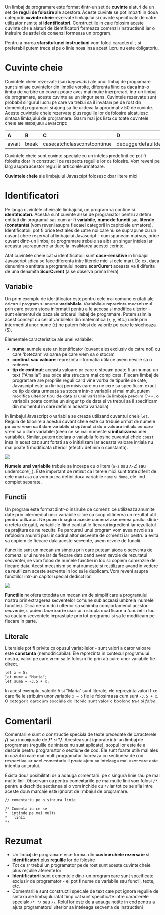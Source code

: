 Un limbaj de programare este format dintr-un set de <strong>cuvinte</strong> alaturi de un set de <strong>reguli de folosire</strong> ale acestora. Aceste cuvinte se pot imparti in doua categorii: <strong>cuvinte cheie</strong> rezervate limbajului si cuvinte specificate de catre utilizator numite si <strong>identificatori</strong>. Constructiile in care folosim aceste cuvinte cheie alaturi de identificatori formeaza comenzi (instructiuni) iar o insiruire de astfel de comenzi formeaza un program.

<p class="tip-box">Pentru a marca <strong>sfarsitul unei instructiuni</strong> vom folosi caracterul <code>;</code> si preferabil putem trece si pe o linie noua insa acest lucru nu este obligatoriu.</p>

# Cuvinte cheie #
Cuvintele cheie rezervate (sau _keywords_) ale unui limbaj de programare sunt similare cuvintelor din limbile vorbite, diferenta fiind ca daca intr-o limba de vorbire un cuvant poate avea mai multe interpretari, intr-un limbaj de programare, aceste cuvinte au un singur sens. Cuvintele rezervate sunt probabil singurul lucru pe care va trebui sa il invatam pe de rost din domeniul programarii si ajung sa fie undeva la aproximativ 50 de cuvinte. Aceste cuvintele cheie rezervate plus regulile lor de folosire alcatuiesc sintaxa limbajului de programare. Gasim mai jos lista cu toate cuvintele cheie ale limbajului Javascript:

|A|B|C|D|E|F|I|L|N|P|R|S|T|V|W|Y|
|:-|:-|:-|:-|:-|:-|:-|:-|:-|:-|:-|:-|:-|:-|:-|:-|
|<span class="pill">await</span>|<span class="pill">break</span>|<span class="pill">case</span><span class="pill">catch</span><span class="pill">class</span><span class="pill">const</span><span class="pill">continue</span>|<span class="pill">debugger</span><span class="pill">default</span><span class="pill">delete</span><span class="pill">do</span>|<span class="pill">else</span><span class="pill">enum</span><span class="pill">export</span><span class="pill">extends</span>|<span class="pill">false</span><span class="pill">finally</span><span class="pill">for</span><span class="pill">function</span>|<span class="pill">if</span><span class="pill">implements</span><span class="pill">import</span><span class="pill">in</span><span class="pill">instanceof</span><span class="pill">interface</span>|<span class="pill">let</span>|<span class="pill">new</span><span class="pill">null</span>|<span class="pill">package</span><span class="pill">private</span><span class="pill">protected</span><span class="pill">public</span><span class="pill">return</span><span class="pill">super</span><span class="pill">switch</span>|<span class="pill">static</span>|<span class="pill">this</span><span class="pill">throw</span><span class="pill">try</span><span class="pill">true</span><span class="pill">typeof</span>|<span class="pill">var</span><span class="pill">void</span>|<span class="pill">while</span><span class="pill">with</span>|<span class="pill">yield</span>

Cuvintele cheie sunt cuvinte speciale cu un inteles predefinit ce pot fi folosite doar in constructii ce respecta regulile lor de folosire. Vom reveni pe larg asupra acestor reguli in articolele urmatoare.

<p class="tip-box"><strong>Cuvintele cheie</strong> ale limbajului Javascript folosesc doar litere mici.</p>

# Identificatori #
Pe langa cuvintele cheie ale limbajului, un program va contine si <strong>identificatori</strong>. Acestia sunt cuvinte alese de programator pentru a defini entitati din programul sau cum ar fi **variabile**, **nume de functii** sau **literale (constante)** (vom reveni asupra fiecarei categorii in capitolele urmatore). Identificatorii pot fi orice text ales de catre noi care nu se suprapune cu un cuvant cheie rezervat al limbajului Javascript - cum spuneam mai sus, orice cuvant dintr-un limbaj de programare trebuie sa aiba un singur inteles iar aceasta suprapunere ar duce la invalidarea acestei cerinte.

<p class="attention-box">Atat cuvintele cheie cat si identificatorii sunt <strong>case-sensitive</strong> in limbajul Javascript adica se face diferenta intre literele mici si cele mari. De ex, daca denumim o entitate a programului nostru <strong>scorCurent</strong> aceasta va fi diferita de una denumita <strong>ScorCurent</strong> (a se observa prima litera)</p>

## Variabile ##

Un prim exemplu de identificator este pentru cele mai comune entitati ale oricarui program si anume <strong>variabilele</strong>. Variabilele reprezinta mecanismul prin care putem stoca informatii pentru a le accesa si modifica ulterior - sunt elementul de baza ale oricarui limbaj de programare. Putem asimila acest concept cu cel al varibilelor din matematica (x, y, etc.) unde prin intermediul unor nume (x) ne putem folosi de valorile pe care le stocheaza (5). 

Elementele caracteristice ale unei variabile:
- **nume**: numele este un identificator (cuvant ales exclusiv de catre noi) cu care ‘botezam’ valoarea pe care vrem sa o stocam
- **continut sau valoare**: reprezinta informatia utila ce avem nevoie sa o retinem
- **tip de continut**: aceasta valoare pe care o stocam poate fi un numar, un text ("Amalia") sau orice alta structura mai complicata. Fiecare limbaj de programare are propriile reguli cand vine vorba de tipurile de date, Javascript este un limbaj permisiv care nu ne cere sa specificam exact ce tip de data urmeaza sa stocam intr-o variabila si mai mult, putem modifica ulterior tipul de data al unei variabile (in limbaje precum C++, o variabila poate contine un singur tip de data si va trebui sa il specificam din momentul in care definim aceasta variabila)

In limbajul Javascript o variabila se creaza utilizand cuvantul cheie <code>let</code>. Regula de folosire a acestui cuvant cheie este ca trebuie urmat de numele pe care vrem sa il dam variabile si optional si de o valoare initiala pe care vrem sa o dam variabilei (ceea ce se mai numeste si <strong>initializarea</strong> unei variabile). Similar, putem declara o variabila folosind cuvantul cheie <code>const</code> insa in acest caz sunt fortati sa o initializam iar aceasta valoare initiala nu mai poate fi modificata ulterior (efectiv definim o constanta).

<img src="../wp-content/uploads/2023/img/declarare1.png" class="img-box">

<div class="algovis" config-id="limbaj-1.json">
</div>

<p class="attention-box"><strong>Numele unei variabile</strong> trebuie sa inceapa cu o litera (<code>a-z</code> sau <code>A-Z</code>) sau underscore(<code>_</code>). Este important de retinut ca literele mici sunt trate diferit de cele mari asa ca vom putea defini doua variabile <code>nume</code> si <code>Nume</code>, ele find complet separate.
</p>

## Functii ##
Un program este format dintr-o insiruire de comenzi ce utilizeaza anumite date prin intermediul unor variabile si are ca scop obtinerea un rezultat util pentru utilizator. Ne putem imagina aceste comenzi asemenea pasilor dintr-o reteta de gatit, variabilele fiind cantitatile fiecarui ingredient iar rezultatul ca prajitura ce ne rezulta. Pe parcursul unui program vom avea nevoie sa refolosim anumiti pasi in cadrul altor secvente de comenzi iar pentru a evita sa copiem de fiecare data aceste secvente, avem nevoie de functii. 

Functiile sunt un mecanism simplu prin care puteam aloca o secventa de comenzi unui nume iar de fiecare data cand avem nevoie de rezultatul secventei, ne vom folosi de numele functiei in loc sa copiem comenzile de fiecare data. Acest mecanism se mai numeste si reutilizare avand in vedere ca reutilizam aceste secvente in loc sa le duplicam. Vom reveni asupra functiilor intr-un capitol special dedicat lor.

<img src="../wp-content/uploads/2023/img/functii.png" class="img-box">

<p class="tip-box"><strong>Functiile</strong> ne ofera totodata un mecanism de simplificare a programului nostru prin extragerea secventelor comune sub acceasi umbrela (numele functiei). Daca ne-am dori ulterior sa schimba comportamenul acestor secvente, o putem face foarte usor prin simpla modificare a functiei in loc sa cautam secventele imprastiate prin tot programul si sa le modificam pe fiecare in parte. 
</p>

## Literale ##
Literalele pot fi privite ca opusul variabilelor - sunt valori a caror valoare este <strong>constanta</strong> (nemodificabila). Ele reprezinta in contexul programului nostru, valori pe care vrem sa le folosim fie prin atribuire unor variabile fie direct. 

```
let x = 5;
let nume = "Maria";
let suma = -3.5 + x;
```

In acest exemplu, valorile 5 si "Maria" sunt literale, ele reprezinta valori fixe care fie le atribuim unor variable <code>x = 5</code> fie le folosim asa cum sunt <code>-3.5 + x</code>. O categorie oarecum speciala de literale sunt valorile boolene _true_ si _false_.

# Comentarii #
Comentariile sunt o constructie speciala de texte precedate de caracterele **//** sau inconjurate de <strong>/\*</strong> si <strong>*/</strong>. Acestea sunt ignorate intr-un limbaj de programare (regulile de sintaxa nu sunt aplicate), scopul lor este de a descrie pentru programator o sectiune de cod. Ele sunt foarte utile mai ales in cazul in care mai multi programatori lucreaza cu sectiunea de cod respectiva iar acel comentariu ii poate ajuta sa inteleaga mai usor care este intentia autorului.

Exista doua posibilitati de a adauga comentarii: pe o singura linie sau pe mai multe linii. Observam ca pentru comentariile pe mai multe linii vom folosi <code>/\*</code> pentru a deschide sectiunea si o vom inchide cu <code>*/</code> iar tot ce se afla intre aceste doua marcaje este ignorat de limbajul de programare.

```
// comentariu pe o singura linie

/* Comentariu ce se 
*  intinde pe mai multe
*   linii 
*/
```

# Rezumat #
- Un limbaj de programare este format din <strong>cuvinte cheie rezervate</strong> si <strong>identificatori</strong> plus <strong>regulile</strong> lor de folosire
- Tot ce ar trebui un programator pe de rost sunt aceste cuvinte cheie plus regulile aferente lor
- <strong>Identificatorii</strong> sunt elementele dintr-un program care sunt specificate exclusiv de programator - ei pot fi nume de variabile sau functii, texte, etc.
- Comentariile sunt constructii speciale de text care pot ignora regulile de sintaxa ale limbajului atat timp cat sunt specificate intre caracterele speciale <code>/\* */</code> sau <code>//</code>. Rolul lor este de a adauga notite in cod pentru a ajuta programatorul ulterior sa inteleaga secventa de instructiuni
